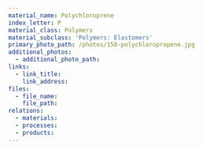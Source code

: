 ```yaml
---
material_name: Polychloroprene
index_letter: P
material_class: Polymers
material_subclass: 'Polymers: Elastomers'
primary_photo_path: /photos/158-polychloropropene.jpg
additional_photos:
  - additional_photo_path:
links:
  - link_title:
    link_address:
files:
  - file_name:
    file_path:
relations:
  - materials:
  - processes:
  - products:
---
```



